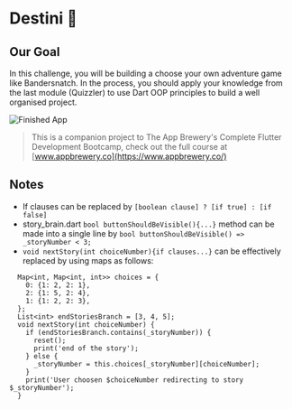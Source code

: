 # Destini 🤔

## Our Goal

In this challenge, you will be building a choose your own adventure game like Bandersnatch. In the process, you should apply your knowledge from the last module (Quizzler) to use Dart OOP principles to build a well organised project.

![Finished App](https://github.com/londonappbrewery/Images/blob/master/Destini.gif)


>This is a companion project to The App Brewery's Complete Flutter Development Bootcamp, check out the full course at [www.appbrewery.co](https://www.appbrewery.co/)

## Notes
- If clauses can be replaced by 
`[boolean clause] ? [if true] : [if false]`
- story_brain.dart 
`bool buttonShouldBeVisible(){...}` 
method can be made into a single line by 
`bool buttonShouldBeVisible() => _storyNumber < 3;`
- `void nextStory(int choiceNumber){if clauses...}` can be effectively replaced by using maps as follows:
```
  Map<int, Map<int, int>> choices = {
    0: {1: 2, 2: 1},
    2: {1: 5, 2: 4},
    1: {1: 2, 2: 3},
  };
  List<int> endStoriesBranch = [3, 4, 5];
  void nextStory(int choiceNumber) {
    if (endStoriesBranch.contains(_storyNumber)) {
      reset();
      print('end of the story');
    } else {
      _storyNumber = this.choices[_storyNumber][choiceNumber];
    }
    print('User choosen $choiceNumber redirecting to story $_storyNumber');
  }
  ```